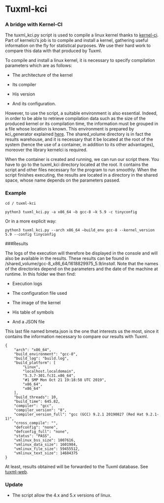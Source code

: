 # Tuxml-kci

### A bridge with Kernel-CI

The tuxml_kci.py script is used to compile a linux kernel thanks to [kernel-ci](https://github.com/kernelci/kernelci-core). Part of kernelci’s job is to compile and install a kernel, gathering useful information on the fly for statistical purposes. We use their hard work to compare this data with that produced by Tuxml.

To compile and install a linux kernel, it is necessary to specify compilation parameters which are as follows:

* The architecture of the kernel

* Its compiler

* His version

* And its configuration.

However, to use the script, a suitable environment is also essential. Indeed, in order to be able to retrieve compilation
data such as the size of the produced kernel or its compilation time, the information must be grouped in a file whose 
location is known. This environment is prepared by kci_generator explained [here](https://github.com/TuxML/kci-builder). 
The shared_volume directory is in fact the results warehouse, and it is necessary that it be located at the root of the
system (hence the use of a container, in addition to its other advantages), moreover the library kernelci is required.

When the container is created and running, we can run our script there. You have to go to the tuxml_kci directory located
at the root. It contains the script and other files necessary for the program to run smoothly. When the script finishes 
executing, the results are located in a directory in the shared space, whose name depends on the parameters passed.

### Example
```
cd / tuxml-kci

python3 tuxml_kci.py -a x86_64 –b gcc-8 –k 5.9 -c tinyconfig
```
Or in a more explicit way:
```
python3 tuxml_kci.py --arch x86_64 –build_env gcc-8 --kernel_version 5.9 --config tinyconfig
```
###Results

The logs of the execution will therefore be displayed in the console and will also be available in the results. These results can be found in /shared_volume/gcc-8_x86_64/1618829975_5.9/_install_. Note that the names of the directories depend on the parameters and the date of the machine at runtime. In this folder we then find:

* Execution logs

* The configuration file used

* The image of the kernel

* His table of symbols

* And a JSON file

This last file named bmeta.json is the one that interests us the most, since it contains the information necessary to compare our results with Tuxml.
```
{
    "arch": "x86_64",
    "build_environment": "gcc-8",
    "build_log": "build.log",
    "build_platform": [
        "Linux",
        "localhost.localdomain",
        "5.3.7-301.fc31.x86_64",
        "#1 SMP Mon Oct 21 19:18:58 UTC 2019",
        "x86_64",
        "x86_64"
    ],
    "build_threads": 10,
    "build_time": 645.82,
    "compiler": "gcc",
    "compiler_version": "8",
    "compiler_version_full": "gcc (GCC) 9.2.1 20190827 (Red Hat 9.2.1-1)",
    "cross_compile": "",
    "defconfig": "none",
    "defconfig_full": "none",
    "status": "PASS",
    "vmlinux_bss_size": 1007616,
    "vmlinux_data_size": 1601984,
    "vmlinux_file_size": 59455512,
    "vmlinux_text_size": 14684375
}
```

At least, results obtained will be forwarded to the Tuxml database. See [tuxml-web](https://github.com/TuxML/tuxml-web).
### Update
 * The script allow the 4.x and 5.x versions of linux.
 